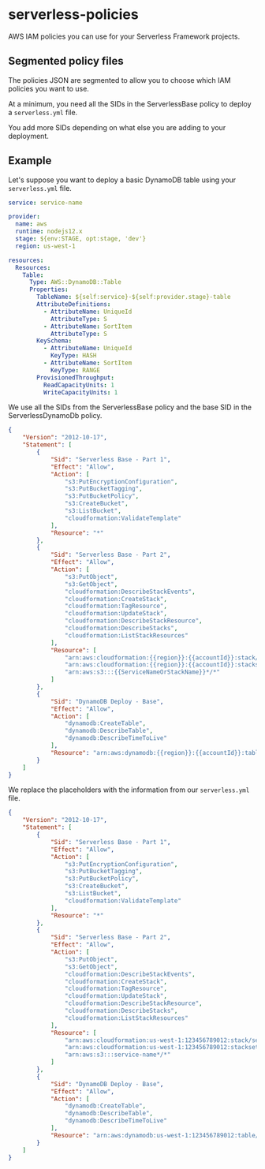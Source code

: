 # serverless-policies

AWS IAM policies you can use for your Serverless Framework projects.

## Segmented policy files

The policies JSON are segmented to allow you to choose which IAM policies you want to use.

At a minimum, you need all the SIDs in the ServerlessBase policy to deploy a `serverless.yml` file.

You add more SIDs depending on what else you are adding to your deployment.

## Example

Let's suppose you want to deploy a basic DynamoDB table using your `serverless.yml` file.

```yaml
service: service-name

provider:
  name: aws
  runtime: nodejs12.x
  stage: ${env:STAGE, opt:stage, 'dev'}
  region: us-west-1

resources:
  Resources:
    Table:
      Type: AWS::DynamoDB::Table
      Properties:
        TableName: ${self:service}-${self:provider.stage}-table
        AttributeDefinitions:
          - AttributeName: UniqueId
            AttributeType: S
          - AttributeName: SortItem
            AttributeType: S
        KeySchema:
          - AttributeName: UniqueId
            KeyType: HASH
          - AttributeName: SortItem
            KeyType: RANGE
        ProvisionedThroughput:
          ReadCapacityUnits: 1
          WriteCapacityUnits: 1
```

We use all the SIDs from the ServerlessBase policy and the base SID in the ServerlessDynamoDb policy.

```json
{
    "Version": "2012-10-17",
    "Statement": [
        {
            "Sid": "Serverless Base - Part 1",
            "Effect": "Allow",
            "Action": [
                "s3:PutEncryptionConfiguration",
                "s3:PutBucketTagging",
                "s3:PutBucketPolicy",
                "s3:CreateBucket",
                "s3:ListBucket",
                "cloudformation:ValidateTemplate"
            ],
            "Resource": "*"
        },
        {
            "Sid": "Serverless Base - Part 2",
            "Effect": "Allow",
            "Action": [
                "s3:PutObject",
                "s3:GetObject",
                "cloudformation:DescribeStackEvents",
                "cloudformation:CreateStack",
                "cloudformation:TagResource",
                "cloudformation:UpdateStack",
                "cloudformation:DescribeStackResource",
                "cloudformation:DescribeStacks",
                "cloudformation:ListStackResources"
            ],
            "Resource": [
                "arn:aws:cloudformation:{{region}}:{{accountId}}:stack/{{ServiceNameOrStackName}}*/*",
                "arn:aws:cloudformation:{{region}}:{{accountId}}:stackset/{{ServiceNameOrStackName}}*:*",
                "arn:aws:s3:::{{ServiceNameOrStackName}}*/*"
            ]
        },
        {
            "Sid": "DynamoDB Deploy - Base",
            "Effect": "Allow",
            "Action": [
                "dynamodb:CreateTable",
                "dynamodb:DescribeTable",
                "dynamodb:DescribeTimeToLive"
            ],
            "Resource": "arn:aws:dynamodb:{{region}}:{{accountId}}:table/{{tableName}}"
        }
    ]
}
```

We replace the placeholders with the information from our `serverless.yml` file.

```json
{
    "Version": "2012-10-17",
    "Statement": [
        {
            "Sid": "Serverless Base - Part 1",
            "Effect": "Allow",
            "Action": [
                "s3:PutEncryptionConfiguration",
                "s3:PutBucketTagging",
                "s3:PutBucketPolicy",
                "s3:CreateBucket",
                "s3:ListBucket",
                "cloudformation:ValidateTemplate"
            ],
            "Resource": "*"
        },
        {
            "Sid": "Serverless Base - Part 2",
            "Effect": "Allow",
            "Action": [
                "s3:PutObject",
                "s3:GetObject",
                "cloudformation:DescribeStackEvents",
                "cloudformation:CreateStack",
                "cloudformation:TagResource",
                "cloudformation:UpdateStack",
                "cloudformation:DescribeStackResource",
                "cloudformation:DescribeStacks",
                "cloudformation:ListStackResources"
            ],
            "Resource": [
                "arn:aws:cloudformation:us-west-1:123456789012:stack/service-name*/*",
                "arn:aws:cloudformation:us-west-1:123456789012:stackset/service-name*:*",
                "arn:aws:s3:::service-name*/*"
            ]
        },
        {
            "Sid": "DynamoDB Deploy - Base",
            "Effect": "Allow",
            "Action": [
                "dynamodb:CreateTable",
                "dynamodb:DescribeTable",
                "dynamodb:DescribeTimeToLive"
            ],
            "Resource": "arn:aws:dynamodb:us-west-1:123456789012:table/service-name-dev-table"
        }
    ]
}
```
